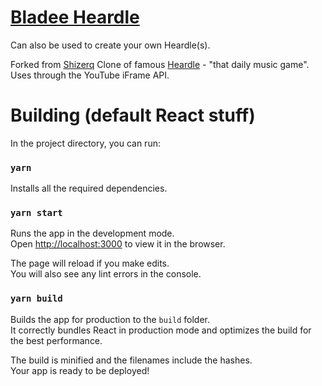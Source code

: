 # [Bladee Heardle](https://bladeeheardle.com/)

Can also be used to create your own Heardle(s).

Forked from [Shizerq](https://github.com/Shizerq/sluchajfun) 
Clone of famous [Heardle](https://heardle.app) - "that daily music game". <br />
Uses through the YouTube iFrame API.

# Building (default React stuff)

In the project directory, you can run:

### `yarn`
Installs all the required dependencies.

### `yarn start`

Runs the app in the development mode.\
Open [http://localhost:3000](http://localhost:3000) to view it in the browser.

The page will reload if you make edits.\
You will also see any lint errors in the console.

### `yarn build`

Builds the app for production to the `build` folder.\
It correctly bundles React in production mode and optimizes the build for the best performance.

The build is minified and the filenames include the hashes.\
Your app is ready to be deployed!
